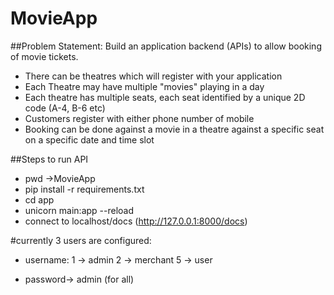 # MovieApp

##Problem Statement:
Build an application backend (APIs) to allow booking of movie tickets.
- There can be theatres which will register with your application
- Each Theatre may have multiple "movies" playing in a day
- Each theatre has multiple seats, each seat identified by a unique 2D code (A-4, B-6 etc)
- Customers register with either phone number of mobile
- Booking can be done against a movie in a theatre against a specific seat on a specific date and time slot


##Steps to run API
- pwd ->MovieApp
- pip install -r requirements.txt
- cd app
- unicorn main:app --reload
- connect to localhost/docs (http://127.0.0.1:8000/docs)

#currently 3 users are configured:
- username: 1 -> admin
          2 -> merchant
          5 -> user
          
- password-> admin (for all)
